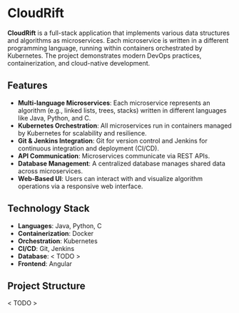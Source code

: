 # CloudRift

**CloudRift** is a full-stack application that implements various data structures and algorithms as microservices. Each microservice is written in a different programming language, running within containers orchestrated by Kubernetes. The project demonstrates modern DevOps practices, containerization, and cloud-native development.

## Features

* **Multi-language Microservices**: Each microservice represents an algorithm (e.g., linked lists, trees, stacks) written in different languages like Java, Python, and C.
* **Kubernetes Orchestration**: All microservices run in containers managed by Kubernetes for scalability and resilience.
* **Git & Jenkins Integration**: Git for version control and Jenkins for continuous integration and deployment (CI/CD).
* **API Communication**: Microservices communicate via REST APIs.
* **Database Management**: A centralized database manages shared data across microservices.
* **Web-Based UI**: Users can interact with and visualize algorithm operations via a responsive web interface.
  
## Technology Stack

* **Languages**: Java, Python, C
* **Containerization**: Docker
* **Orchestration**: Kubernetes
* **CI/CD**: Git, Jenkins
* **Database**:  < TODO  > 
* **Frontend**: Angular

## Project Structure

< TODO > 
